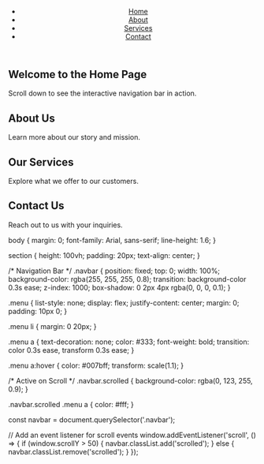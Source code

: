 <!DOCTYPE html>
<html lang="en">
<head>
    <meta charset="UTF-8">
    <meta name="viewport" content="width=device-width, initial-scale=1.0">
    <title>Interactive Navigation Menu</title>
    <link rel="stylesheet" href="styles.css">
</head>
<body>
    <header class="navbar">
        <nav>
            <ul class="menu">
                <li><a href="#home">Home</a></li>
                <li><a href="#about">About</a></li>
                <li><a href="#services">Services</a></li>
                <li><a href="#contact">Contact</a></li>
            </ul>
        </nav>
    </header>
    <section id="home">
        <h1>Welcome to the Home Page</h1>
        <p>Scroll down to see the interactive navigation bar in action.</p>
    </section>
    <section id="about">
        <h1>About Us</h1>
        <p>Learn more about our story and mission.</p>
    </section>
    <section id="services">
        <h1>Our Services</h1>
        <p>Explore what we offer to our customers.</p>
    </section>
    <section id="contact">
        <h1>Contact Us</h1>
        <p>Reach out to us with your inquiries.</p>
    </section>
    <script src="script.js"></script>
</body>
</html>

body {
    margin: 0;
    font-family: Arial, sans-serif;
    line-height: 1.6;
}

section {
    height: 100vh;
    padding: 20px;
    text-align: center;
}

/* Navigation Bar */
.navbar {
    position: fixed;
    top: 0;
    width: 100%;
    background-color: rgba(255, 255, 255, 0.8);
    transition: background-color 0.3s ease;
    z-index: 1000;
    box-shadow: 0 2px 4px rgba(0, 0, 0, 0.1);
}

.menu {
    list-style: none;
    display: flex;
    justify-content: center;
    margin: 0;
    padding: 10px 0;
}

.menu li {
    margin: 0 20px;
}

.menu a {
    text-decoration: none;
    color: #333;
    font-weight: bold;
    transition: color 0.3s ease, transform 0.3s ease;
}

.menu a:hover {
    color: #007bff;
    transform: scale(1.1);
}

/* Active on Scroll */
.navbar.scrolled {
    background-color: rgba(0, 123, 255, 0.9);
}

.navbar.scrolled .menu a {
    color: #fff;
}



const navbar = document.querySelector('.navbar');

// Add an event listener for scroll events
window.addEventListener('scroll', () => {
    if (window.scrollY > 50) {
        navbar.classList.add('scrolled');
    } else {
        navbar.classList.remove('scrolled');
    }
});

